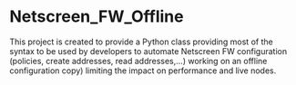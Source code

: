 # Netscreen_FW_Offline
This project is created to provide a Python class providing most of the syntax to be used by developers to automate Netscreen FW configuration (policies, create addresses, read addresses,...) working on an offline configuration copy) limiting the impact on performance and live nodes.
